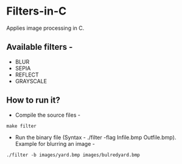 # Filters-in-C
Applies image processing in C.

## Available filters -

- BLUR
- SEPIA
- REFLECT
- GRAYSCALE

## How to run it?

- Compile the source files -
```
make filter
```
- Run the binary file (Syntax - ./filter -flag Infile.bmp Outfile.bmp). Example for blurring an image -
```
./filter -b images/yard.bmp images/bulredyard.bmp
```
